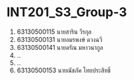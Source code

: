 # INT201_S3_Group-3
1. 63130500115 นายสาริน วีรกุล
2. 63130500131 นายอมรพงษ์ ดวงฉวี
2. 63130500141 นายดรัณ มหาวนากูล
3. ..
4. ..
5. 63130500153 นายณัชภัค ไทยประสิทธิ์
